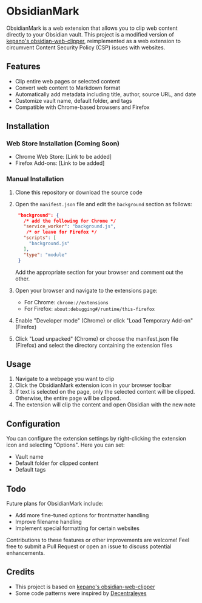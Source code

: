 # ObsidianMark

ObsidianMark is a web extension that allows you to clip web content directly to your Obsidian vault. This project is a modified version of [kepano's obsidian-web-clipper](https://github.com/kepano/obsidian-web-clipper), reimplemented as a web extension to circumvent Content Security Policy (CSP) issues with websites.

## Features

- Clip entire web pages or selected content
- Convert web content to Markdown format
- Automatically add metadata including title, author, source URL, and date
- Customize vault name, default folder, and tags
- Compatible with Chrome-based browsers and Firefox

## Installation

### Web Store Installation (Coming Soon)
- Chrome Web Store: [Link to be added]
- Firefox Add-ons: [Link to be added]

### Manual Installation

1. Clone this repository or download the source code
2. Open the `manifest.json` file and edit the `background` section as follows:

   ```json
    "background": {
      /* add the following for Chrome */
      "service_worker": "background.js",
       /* or leave for Firefox */
      "scripts": [
        "background.js"
      ],
      "type": "module"
    }
   ```

   Add the appropriate section for your browser and comment out the other.

3. Open your browser and navigate to the extensions page:
   - For Chrome: `chrome://extensions`
   - For Firefox: `about:debugging#/runtime/this-firefox`
4. Enable "Developer mode" (Chrome) or click "Load Temporary Add-on" (Firefox)
5. Click "Load unpacked" (Chrome) or choose the manifest.json file (Firefox) and select the directory containing the extension files

## Usage

1. Navigate to a webpage you want to clip
2. Click the ObsidianMark extension icon in your browser toolbar
3. If text is selected on the page, only the selected content will be clipped. Otherwise, the entire page will be clipped.
4. The extension will clip the content and open Obsidian with the new note

## Configuration

You can configure the extension settings by right-clicking the extension icon and selecting "Options". Here you can set:

- Vault name
- Default folder for clipped content
- Default tags

## Todo

Future plans for ObsidianMark include:

- Add more fine-tuned options for frontmatter handling
- Improve filename handling
- Implement special formatting for certain websites

Contributions to these features or other improvements are welcome! Feel free to submit a Pull Request or open an issue to discuss potential enhancements.

## Credits

- This project is based on [kepano's obsidian-web-clipper](https://github.com/kepano/obsidian-web-clipper)
- Some code patterns were inspired by [Decentraleyes](https://git.synz.io/Synzvato/decentraleyes)